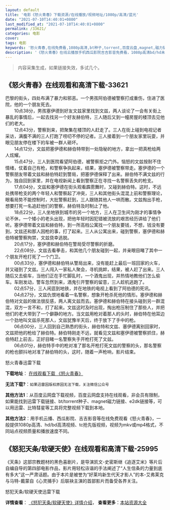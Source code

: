 ```yaml
---
layout: default
title: '电影《怒火青春》下载资源/在线播放/视频地址/1080p/高清/蓝光'
date: "2021-07-10T14:40:01+0800"
last_modified_at: "2021-07-10T14:40:01+0800"
permalink: /33621/
categories: 电影
cover:
tags: 电影
keywords: '怒火青春,在线免费看,1080p高清,bt种子,torrent,百度云盘,magnet,磁力链,迅雷下载资源'
description: '《怒火青春》在线云播放手机西瓜影院吉吉影音免费看，1080p高清bd/hd未删减完整版和tc抢先枪版，mkv/mp4格式，附带bt/torrent种子、magnet/磁力链、百度云盘、网盘资源迅雷下载链接'
---
```


>内容采集生成，如果链接失效，多试几个。


## 《怒火青春》在线观看和高清下载-33621

巴黎的街头，四处布满了暴力和邪恶。一个男孩阿伯德被警察打成重伤，住进了医院，他的一个朋友死去。<br />　　10点38分，男孩塞伊德到好友文兹家里找到文兹，两人谈论了一会有关街上暴乱的事情后，一起去找另一个好友赫伯特，三人随后又到一幢房屋的楼顶去见他们的老大。<br />　　12点43分，警察到来，把聚集在楼顶的人赶走了。三人在街上碰到电视记者采访，满腹不满的三人打跑了唠叨不停的记者。三人接着到一个朋友家里玩耍，并眼见朋友停在楼下的车被一群人砸坏。<br />　　14点12分，文兹把塞伊德和赫伯特带到一处隐秘的地方，拿出一把真枪给两人炫耀。<br />　　15点47分，三人到医院看望阿伯德，被警察拒之门外。恼怒的文兹按耐不住情绪，仗着自己有枪，和警察争执起来，结果，塞伊德被警察带走。塞伊德的一个警察朋友带着文兹和赫伯特赶到警局，把塞伊德保释了出来。赫伯特不满文兹的行为，独自回到家里，并在电视新闻上看到警察正在寻找一名警察丢失的枪支。<br />　　17点04分，文兹和塞伊德在街头观看霹雳舞时，又碰到赫伯特。这时，不远处携带枪支的两个年轻人和警察起了冲突，三人和其他街头混混上前和警察理论，眼看局势不能控制时，大批警察赶到，三人跟随其他人一哄而散。文兹掏出手枪，想要打死一名追赶他们的警察，赫伯特及时制止了他。<br />　　18点22分，三人坐地铁到城市的另一个地方，三人在卫生间为刚才的事情争论不休，一个矮小的老头出现，把他年轻时因犯错被流放的艰苦经历讲给了他们听。塞伊德带着文兹和赫伯特，到一所高档公寓找一个朋友要钱，不想，钱没有要到，文兹还和那人因枪的事，打了起来。三人从公寓出来，碰到警察，塞伊德和赫伯特被警察拘禁，文兹侥幸逃脱。<br />　　20点17分，塞伊德和赫伯特在警局受尽警察的折磨。<br />　　22点08分，文兹去看拳击，和其他几个朋友碰到一起，并亲眼目睹了其中一个朋友开枪打死了一个门卫。<br />　　00点33分，塞伊德和赫伯特从警局出来，没有能赶上最后一班回家的火车，并又碰到了文兹。三人闯入一家私人聚会，寻机挑衅，结果，被人赶了出来。三人随后又去偷车，当他们正在手忙脚乱时，一个酒鬼出现，并热情地教他们怎么偷车。车刚发动，警车忽然到来，酒鬼引开警察的留意，三人趁机逃跑了。<br />　　02点57分，三人闲逛到地铁，并在地铁的电视上看到了阿伯德的死讯。<br />　　04点27分，文兹仇恨地看着一名警察，想象开枪杀死他的情形。塞伊德和赫伯特对文兹的做法很反感，两人离文兹而去。塞伊德和赫伯特在接头碰到另一群混混，双方一言不和，打了起来。文兹这时及时出现，掏出枪压制住了那些人，并把他们的老大带到了一个僻静的地方。当文兹用枪对着那人的头时，赫伯特在他耳边一个劲地叫文兹杀死那人，文兹犹豫半天后，终于放下了手中的枪。<br />　　06点00分，三人回到自己熟悉的街头，赫伯特和文兹、塞伊德离别回家时，文兹把他的枪给了赫伯特。赫伯特刚走不远，就看见文兹和塞伊德被警察抓住，赫伯特赶上前去，正好目睹一名警察失手开枪打死了文兹。<br />　　06点01分，赫伯特手中的枪对准了那名开枪打死文兹的警察的头，那名警察的枪也颤抖地对准了赫伯特的头，这时，随着一声枪响，影片结束。


怒火青春迅雷下载

**下载地址**： [在线观看下载 《怒火青春》](https://www.993dy.com//vod-detail-id-15225.html) 


**无法下载?**：`如果迅雷因版权原因无法下载，关注微信公众号 `

**其他方法1**：从百度云网盘下载视频，百度云网盘支持在线观看，非会员有限制，如果能找到迅雷下载链接、bt/torrent种子、magnet磁力链接、e2dk链接等，可以用迅雷、比特彗星等工具将完整视频下载到本地。

**其他方法2**：用手机云播、西瓜影院、吉吉影音等在线免费观看《怒火青春》，一般提供1080p高清、hd/bd高清视频、tc抢先版视频，视频为mkv或mp4格式，不同站点视频质量和播放速度不同。


## 《怒犯天条/软硬天使》在线观看和高清下载-25995

《天条》这部宗教题材的黑色喜剧片，是导演凯文-史密斯继《追逐艾米》等片后自编自导的第四部电影作品，影片用轻松诙谐的手法阐述了“人生信条的力量到底有多大”这一严肃话题。由于本片是被誉为&ldquo;好莱坞新生代天才影人”的本-艾弗莱克与马特-戴蒙自《心灵捕手》后联袂主演的首部影片而备受各界关注。


怒犯天条/软硬天使迅雷下载

**详情查看**： [《怒犯天条/软硬天使》详情介绍](/movie/25995/)， **查看更多**：[本站资源大全](/movie/t/all/)

